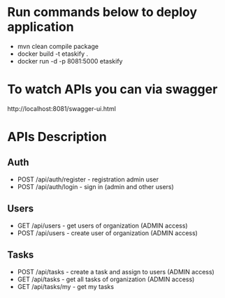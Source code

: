 # Run commands below to deploy application
- mvn clean compile package
- docker build -t etaskify .
- docker run -d -p 8081:5000 etaskify

# To watch APIs you can via swagger
http://localhost:8081/swagger-ui.html

# APIs Description
## Auth
- POST /api/auth/register - registration admin user
- POST /api/auth/login - sign in (admin and other users)

## Users
- GET /api/users - get users of organization (ADMIN access)
- POST /api/users - create user of organization (ADMIN access)

## Tasks
- POST /api/tasks - create a task and assign to users (ADMIN access)
- GET /api/tasks - get all tasks of organization (ADMIN access)
- GET /api/tasks/my - get my tasks
